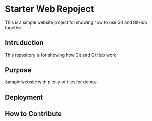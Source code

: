 # Starter Web Repoject

This is a simple website project for showing how to use Git and GitHub together.

## Intruduction

This repository is for showing how Git and GitHub work

## Purpose

Sample website with plenty of files for demos

## Deployment

## How to Contribute
